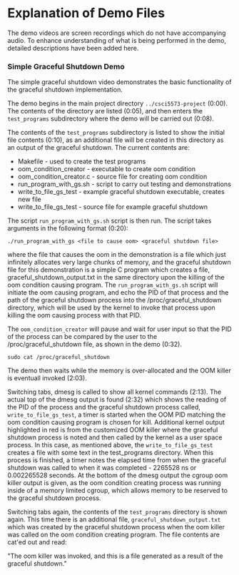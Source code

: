 # Explanation of Demo Files
The demo videos are screen recordings which do not have accompanying audio. To enhance understanding of what is being performed in the demo, detailed descriptions have been added here.

### Simple Graceful Shutdown Demo
The simple graceful shutdown video demonstrates the basic functionality of the graceful shutdown implementation.

The demo begins in the main project directory ```../csci5573-project``` (0:00). The contents of the directory are listed (0:05), and then enters the ```test_programs``` subdirectory where the demo will be carried out (0:08).

The contents of the ```test_programs``` subdirectory is listed to show the initial file contents (0:10), as an additional file will be created in this directory as an output of the graceful shutdown. The current contents are:
- Makefile - used to create the test programs
- oom_condition_creator - executable to create oom condition
- oom_condition_creator.c - source file for creating oom condition
- run_program_with_gs.sh - script to carry out testing and demonstrations
- write_to_file_gs_test - example graceful shutdown executable, creates new file
- write_to_file_gs_test - source file for example graceful shutdown

The script ```run_program_with_gs.sh``` script is then run. The script takes arguments in the following format (0:20):

```./run_program_with_gs <file to cause oom> <graceful shutdown file>```

where the file that causes the oom in the demonstration is a file which just infinitely allocates very large chunks of memory, and the graceful shutdown file for this demonstration is a simple C program which creates a file, graceful_shutdown_output.txt in the same directory upon the killing of the oom condition causing program. The ```run_program_with_gs.sh``` script will initiate the oom causing program, and echo the PID of that process and the path of the graceful shutdown process into the /proc/graceful_shutdown directory, which will be used by the kernel to invoke that process upon killing the oom causing process with that PID.

The ```oom_condition_creator``` will pause and wait for user input so that the PID of the process can be compared by the user to the /proc/graceful_shutdown file, as shown in the demo (0:32).

```sudo cat /proc/graceful_shutdown```

The demo then waits while the memory is over-allocated and the OOM killer is eventuall invoked (2:03).

Switching tabs, dmesg is called to show all kernel commands (2:13). The actual top of the dmesg output is found (2:32) which shows the reading of the PID of the process and the graceful shutdown process called, ```write_to_file_gs_test```, a timer is started when the OOM PID matching the oom condition causing program is chosen for kill. Additional kernel output highlighted in red is from the customized OOM killer where the graceful shutdown process is noted and then called by the kernel as a user space process. In this case, as mentioned above, the ```write_to_file_gs_test``` creates a file with some text in the test_programs directory. When this process is finished, a timer notes the elapsed time from when the graceful shutdown was called to when it was completed - 2265528 ns or 0.002265528 seconds. At the bottom of the dmesg output the cgroup oom killer output is given, as the oom condition creating process was running inside of a memory limited cgroup, which allows memory to be reserved to the graceful shutdown process.

Switching tabs again, the contents of the ```test_programs``` directory is shown again. This time there is an additional file, ```graceful_shutdown_output.txt``` which was created by the graceful shutdown process when the oom killer was called on the oom condition creating program. The file contents are cat'ed out and read:

"The oom killer was invoked, and this is a file generated as a result of the graceful shutdown."
